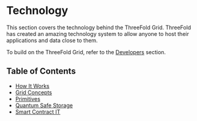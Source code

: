 <h1>Technology</h1>

This section covers the technology behind the ThreeFold Grid. ThreeFold has created an amazing technology system to allow anyone to host their applications and data close to them.

To build on the ThreeFold Grid, refer to the [Developers](../../documentation/developers/developers.md) section.

<h2>Table of Contents</h2>

- [How It Works](./grid3_howitworks.md)
- [Grid Concepts](./concepts/concepts_readme.md)
- [Primitives](./primitives/primitives_toc.md)
- [Quantum Safe Storage](./qsss/qsss_home.md)
- [Smart Contract IT](./smartcontract_it/smartcontract_toc.md)



